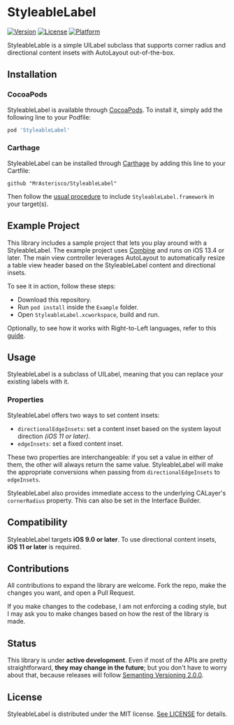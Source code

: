 # StyleableLabel

[![Version](https://img.shields.io/cocoapods/v/StyleableLabel.svg?style=flat)](https://cocoapods.org/pods/StyleableLabel)
[![License](https://img.shields.io/cocoapods/l/StyleableLabel.svg?style=flat)](https://cocoapods.org/pods/StyleableLabel)
[![Platform](https://img.shields.io/cocoapods/p/StyleableLabel.svg?style=flat)](https://cocoapods.org/pods/StyleableLabel)

StyleableLable is a simple UILabel subclass that supports corner radius and directional content insets with AutoLayout out-of-the-box.

## Installation

### CocoaPods

StyleableLabel is available through [CocoaPods](https://cocoapods.org). To install
it, simply add the following line to your Podfile:

```ruby
pod 'StyleableLabel'
```

### Carthage
StyleableLabel can be installed through [Carthage](https://github.com/Carthage/Carthage) by adding this line to your Cartfile:

```
github "MrAsterisco/StyleableLabel"
```
Then follow the [usual procedure](https://github.com/Carthage/Carthage#if-youre-building-for-ios-tvos-or-watchos) to include `StyleableLabel.framework` in your target(s).

## Example Project
This library includes a sample project that lets you play around with a StyleableLabel. The example project uses [Combine](https://developer.apple.com/documentation/combine) and runs on iOS 13.4 or later. The main view controller leverages AutoLayout to automatically resize a table view header based on the StyleableLabel content and directional insets.

To see it in action, follow these steps:

- Download this repository.
- Run `pod install` inside the `Example` folder.
- Open `StyleableLabel.xcworkspace`, build and run.

Optionally, to see how it works with Right-to-Left languages, refer to this [guide](https://developer.apple.com/library/archive/documentation/MacOSX/Conceptual/BPInternational/TestingYourInternationalApp/TestingYourInternationalApp.html). 

## Usage
StyleableLabel is a subclass of UILabel, meaning that you can replace your existing labels with it.

### Properties
StyleableLabel offers two ways to set content insets:

- `directionalEdgeInsets`: set a content inset based on the system layout direction *(iOS 11 or later)*.
- `edgeInsets`: set a fixed content inset.

These two properties are interchangeable: if you set a value in either of them, the other will always return the same value. StyleableLabel will make the appropriate conversions when passing from `directionalEdgeInsets` to `edgeInsets`.

StyleableLabel also provides immediate access to the underlying CALayer's `cornerRadius` property. This can also be set in the Interface Builder.

## Compatibility
StyleableLabel targets **iOS 9.0 or later**. To use directional content insets, **iOS 11 or later** is required.

## Contributions
All contributions to expand the library are welcome. Fork the repo, make the changes you want, and open a Pull Request.

If you make changes to the codebase, I am not enforcing a coding style, but I may ask you to make changes based on how the rest of the library is made.

## Status
This library is under **active development**. Even if most of the APIs are pretty straightforward, **they may change in the future**; but you don't have to worry about that, because releases will follow [Semanting Versioning 2.0.0](https://semver.org).

## License
StyleableLabel is distributed under the MIT license. [See LICENSE](https://github.com/MrAsterisco/StyleableLabel/blob/master/LICENSE) for details.
